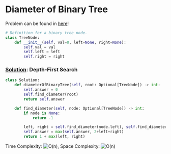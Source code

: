 # Diameter of Binary Tree

Problem can be found in [here](https://leetcode.com/problems/diameter-of-binary-tree)!

```python
# Definition for a binary tree node.
class TreeNode:
    def __init__(self, val=0, left=None, right=None):
        self.val = val
        self.left = left
        self.right = right
```

### [Solution](/Binary%20Tree/543-DiameterofBinaryTree/solution.py): Depth-First Search

```python
class Solution:
    def diameterOfBinaryTree(self, root: Optional[TreeNode]) -> int:
        self.answer = 0
        self.find_diameter(root)
        return self.answer

    def find_diameter(self, node: Optional[TreeNode]) -> int:
        if node is None:
            return -1

        left, right = self.find_diameter(node.left), self.find_diameter(node.right)
        self.answer = max(self.answer, 2+left+right)
        return 1 + max(left, right)
```

Time Complexity: ![O(n)](<https://latex.codecogs.com/svg.image?\inline&space;O(n)>), Space Complexity: ![O(n)](<https://latex.codecogs.com/svg.image?\inline&space;O(n)>)
